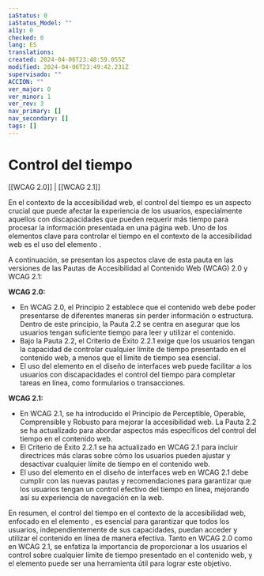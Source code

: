```yaml
---
iaStatus: 0
iaStatus_Model: ""
a11y: 0
checked: 0
lang: ES
translations: 
created: 2024-04-06T23:48:59.055Z
modified: 2024-04-06T23:49:42.231Z
supervisado: ""
ACCION: ""
ver_major: 0
ver_minor: 1
ver_rev: 3
nav_primary: []
nav_secondary: []
tags: []
---
```

# Control del tiempo

[[WCAG 2.0]] | [[WCAG 2.1]]

En el contexto de la accesibilidad web, el control del tiempo es un aspecto crucial que puede afectar la experiencia de los usuarios, especialmente aquellos con discapacidades que pueden requerir más tiempo para procesar la información presentada en una página web. Uno de los elementos clave para controlar el tiempo en el contexto de la accesibilidad web es el uso del elemento <TOKEN>.

A continuación, se presentan los aspectos clave de esta pauta en las versiones de las Pautas de Accesibilidad al Contenido Web (WCAG) 2.0 y WCAG 2.1:

**WCAG 2.0:**
- En WCAG 2.0, el Principio 2 establece que el contenido web debe poder presentarse de diferentes maneras sin perder información o estructura. Dentro de este principio, la Pauta 2.2 se centra en asegurar que los usuarios tengan suficiente tiempo para leer y utilizar el contenido.
- Bajo la Pauta 2.2, el Criterio de Éxito 2.2.1 exige que los usuarios tengan la capacidad de controlar cualquier límite de tiempo presentado en el contenido web, a menos que el límite de tiempo sea esencial.
- El uso del elemento <TOKEN> en el diseño de interfaces web puede facilitar a los usuarios con discapacidades el control del tiempo para completar tareas en línea, como formularios o transacciones.

**WCAG 2.1:**
- En WCAG 2.1, se ha introducido el Principio de Perceptible, Operable, Comprensible y Robusto para mejorar la accesibilidad web. La Pauta 2.2 se ha actualizado para abordar aspectos más específicos del control del tiempo en el contenido web.
- El Criterio de Éxito 2.2.1 se ha actualizado en WCAG 2.1 para incluir directrices más claras sobre cómo los usuarios pueden ajustar y desactivar cualquier límite de tiempo en el contenido web.
- El uso del elemento <TOKEN> en el diseño de interfaces web en WCAG 2.1 debe cumplir con las nuevas pautas y recomendaciones para garantizar que los usuarios tengan un control efectivo del tiempo en línea, mejorando así su experiencia de navegación en la web.

En resumen, el control del tiempo en el contexto de la accesibilidad web, enfocado en el elemento <TOKEN>, es esencial para garantizar que todos los usuarios, independientemente de sus capacidades, puedan acceder y utilizar el contenido en línea de manera efectiva. Tanto en WCAG 2.0 como en WCAG 2.1, se enfatiza la importancia de proporcionar a los usuarios el control sobre cualquier límite de tiempo presentado en el contenido web, y el elemento <TOKEN> puede ser una herramienta útil para lograr este objetivo.
